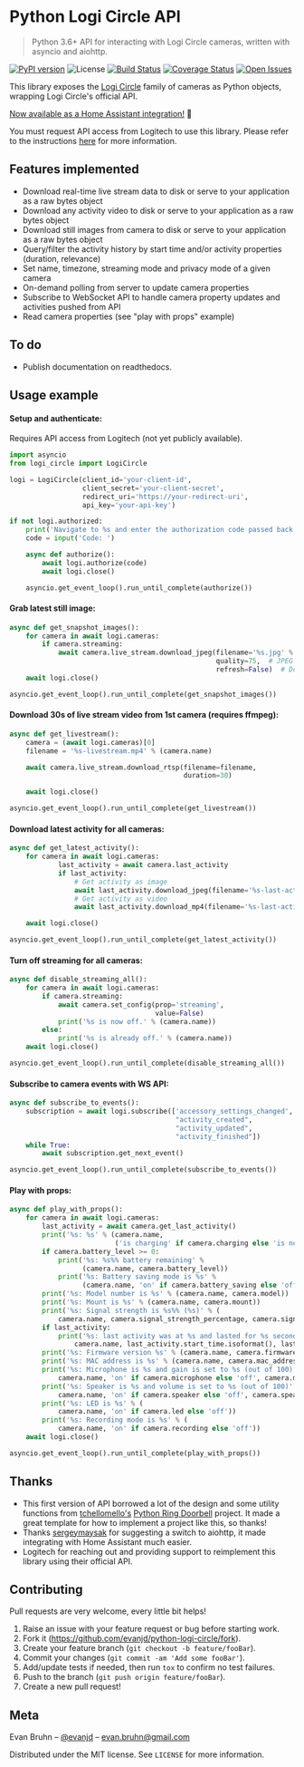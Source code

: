 # Python Logi Circle API

> Python 3.6+ API for interacting with Logi Circle cameras, written with asyncio and aiohttp.

[![PyPI version](https://badge.fury.io/py/logi-circle.svg)](https://badge.fury.io/py/logi-circle)
![License](https://img.shields.io/packagist/l/doctrine/orm.svg)
[![Build Status][travis-badge]][travis-url]
[![Coverage Status][coverage-badge]][coverage-url]
[![Open Issues][open-issues-badge]][open-issues-url]

This library exposes the [Logi Circle](https://www.logitech.com/en-us/product/circle-2-home-security-camera) family of cameras as Python objects, wrapping Logi Circle's official API.

[Now available as a Home Assistant integration!](https://www.home-assistant.io/components/logi_circle/) :tada:

You must request API access from Logitech to use this library. Please refer to the instructions [here](https://www.home-assistant.io/components/logi_circle/#requesting-api-access) for more information.

## Features implemented

- Download real-time live stream data to disk or serve to your application as a raw bytes object
- Download any activity video to disk or serve to your application as a raw bytes object
- Download still images from camera to disk or serve to your application as a raw bytes object
- Query/filter the activity history by start time and/or activity properties (duration, relevance)
- Set name, timezone, streaming mode and privacy mode of a given camera
- On-demand polling from server to update camera properties
- Subscribe to WebSocket API to handle camera property updates and activities pushed from API
- Read camera properties (see "play with props" example)

## To do

- Publish documentation on readthedocs.

## Usage example

#### Setup and authenticate:

Requires API access from Logitech (not yet publicly available).

```python
import asyncio
from logi_circle import LogiCircle

logi = LogiCircle(client_id='your-client-id',
                  client_secret='your-client-secret',
                  redirect_uri='https://your-redirect-uri',
                  api_key='your-api-key')

if not logi.authorized:
    print('Navigate to %s and enter the authorization code passed back to your redirect URI' % (logi.authorize_url))
    code = input('Code: ')

    async def authorize():
        await logi.authorize(code)
        await logi.close()

    asyncio.get_event_loop().run_until_complete(authorize())
```

#### Grab latest still image:

```python
async def get_snapshot_images():
    for camera in await logi.cameras:
        if camera.streaming:
            await camera.live_stream.download_jpeg(filename='%s.jpg' % (camera.name),
                                                   quality=75,  # JPEG compression %
                                                   refresh=False)  # Don't force cameras to wake
    await logi.close()

asyncio.get_event_loop().run_until_complete(get_snapshot_images())
```

#### Download 30s of live stream video from 1st camera (requires ffmpeg):

```python
async def get_livestream():
    camera = (await logi.cameras)[0]
    filename = '%s-livestream.mp4' % (camera.name)

    await camera.live_stream.download_rtsp(filename=filename,
                                           duration=30)

    await logi.close()

asyncio.get_event_loop().run_until_complete(get_livestream())
```

#### Download latest activity for all cameras:

```python
async def get_latest_activity():
    for camera in await logi.cameras:
            last_activity = await camera.last_activity
            if last_activity:
                # Get activity as image
                await last_activity.download_jpeg(filename='%s-last-activity.jpg' % (camera.name))
                # Get activity as video
                await last_activity.download_mp4(filename='%s-last-activity.mp4' % (camera.name))

    await logi.close()

asyncio.get_event_loop().run_until_complete(get_latest_activity())
```

#### Turn off streaming for all cameras:

```python
async def disable_streaming_all():
    for camera in await logi.cameras:
        if camera.streaming:
            await camera.set_config(prop='streaming',
                                    value=False)
            print('%s is now off.' % (camera.name))
        else:
            print('%s is already off.' % (camera.name))
    await logi.close()

asyncio.get_event_loop().run_until_complete(disable_streaming_all())
```

#### Subscribe to camera events with WS API:

```python
async def subscribe_to_events():
    subscription = await logi.subscribe(['accessory_settings_changed',
                                         "activity_created",
                                         "activity_updated",
                                         "activity_finished"])
    while True:
        await subscription.get_next_event()

asyncio.get_event_loop().run_until_complete(subscribe_to_events())
```

#### Play with props:

```python
async def play_with_props():
    for camera in await logi.cameras:
        last_activity = await camera.get_last_activity()
        print('%s: %s' % (camera.name,
                          ('is charging' if camera.charging else 'is not charging')))
        if camera.battery_level >= 0:
            print('%s: %s%% battery remaining' %
                  (camera.name, camera.battery_level))
            print('%s: Battery saving mode is %s' %
                  (camera.name, 'on' if camera.battery_saving else 'off'))
        print('%s: Model number is %s' % (camera.name, camera.model))
        print('%s: Mount is %s' % (camera.name, camera.mount))
        print('%s: Signal strength is %s%% (%s)' % (
            camera.name, camera.signal_strength_percentage, camera.signal_strength_category))
        if last_activity:
            print('%s: last activity was at %s and lasted for %s seconds.' % (
                camera.name, last_activity.start_time.isoformat(), last_activity.duration.total_seconds()))
        print('%s: Firmware version %s' % (camera.name, camera.firmware))
        print('%s: MAC address is %s' % (camera.name, camera.mac_address))
        print('%s: Microphone is %s and gain is set to %s (out of 100)' % (
            camera.name, 'on' if camera.microphone else 'off', camera.microphone_gain))
        print('%s: Speaker is %s and volume is set to %s (out of 100)' % (
            camera.name, 'on' if camera.speaker else 'off', camera.speaker_volume))
        print('%s: LED is %s' % (
            camera.name, 'on' if camera.led else 'off'))
        print('%s: Recording mode is %s' % (
            camera.name, 'on' if camera.recording else 'off'))
    await logi.close()

asyncio.get_event_loop().run_until_complete(play_with_props())
```

## Thanks

- This first version of API borrowed a lot of the design and some utility functions from [tchellomello's](https://github.com/tchellomello) [Python Ring Doorbell](https://github.com/tchellomello/python-ring-doorbell) project. It made a great template for how to implement a project like this, so thanks!
- Thanks [sergeymaysak](https://github.com/sergeymaysak) for suggesting a switch to aiohttp, it made integrating with Home Assistant much easier.
- Logitech for reaching out and providing support to reimplement this library using their official API.

## Contributing

Pull requests are very welcome, every little bit helps!

1. Raise an issue with your feature request or bug before starting work.
2. Fork it (<https://github.com/evanjd/python-logi-circle/fork>).
3. Create your feature branch (`git checkout -b feature/fooBar`).
4. Commit your changes (`git commit -am 'Add some fooBar'`).
5. Add/update tests if needed, then run `tox` to confirm no test failures.
6. Push to the branch (`git push origin feature/fooBar`).
7. Create a new pull request!

## Meta

Evan Bruhn – [@evanjd](https://github.com/evanjd) – evan.bruhn@gmail.com

Distributed under the MIT license. See `LICENSE` for more information.

<!-- Markdown link & img dfn's -->

[open-issues-badge]: https://img.shields.io/github/issues/evanjd/python-logi-circle.svg
[open-issues-url]: https://github.com/evanjd/python-logi-circle/issues
[travis-badge]: https://travis-ci.com/evanjd/python-logi-circle.svg?branch=master
[travis-url]: https://travis-ci.com/evanjd/python-logi-circle
[coverage-badge]: https://img.shields.io/coveralls/github/evanjd/python-logi-circle/master.svg
[coverage-url]: https://coveralls.io/github/evanjd/python-logi-circle?branch=master
